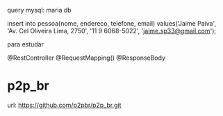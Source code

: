 query mysql: maria db

insert into pessoa(nome, endereco, telefone, email) 
values('Jaime Paiva', 'Av. Cel Oliveira Lima, 2750', '11 9 6068-5022', 'jaime.sp33@gmail.com');


para estudar

@RestController
@RequestMapping()
@ResponseBody


# p2p_br

url:
https://github.com/p2pbr/p2p_br.git